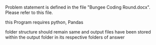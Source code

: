 Problem statement is defined in the file "Bungee Coding Round.docx". Please refer to this file. 


this Program requires python, Pandas

folder structure should remain same and output files have been stored within the output folder in its respective folders of answer 